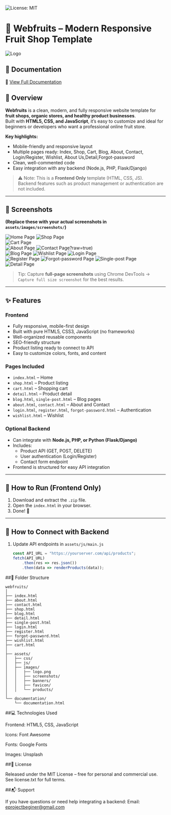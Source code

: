 ![License: MIT](https://img.shields.io/badge/License-MIT-green.svg)

# 🍎 Webfruits – Modern Responsive Fruit Shop Template

![Logo](https://github.com/HoBichLien/traicay/blob/main/logo.png?raw=true)

## 📘 Documentation
📗 [View Full Documentation](https://traicay-five.vercel.app/documentation/documentation.html)

## 🌿 Overview
**Webfruits** is a clean, modern, and fully responsive website template for **fruit shops, organic stores, and healthy product businesses**.  
Built with **HTML5, CSS, and JavaScript**, it’s easy to customize and ideal for beginners or developers who want a professional online fruit store.

**Key highlights:**
- Mobile-friendly and responsive layout  
- Multiple pages ready: Index, Shop, Cart, Blog, About, Contact, Login/Register, Wishlist, About Us,Detail,Forgot-password
- Clean, well-commented code  
- Easy integration with any backend (Node.js, PHP, Flask/Django)  

> ⚠️ Note: This is a **Frontend Only** template (HTML, CSS, JS).  
> Backend features such as product management or authentication are not included.

---

## 📸 Screenshots

**(Replace these with your actual screenshots in `assets/images/screenshots/`)**

![Home Page](https://github.com/HoBichLien/traicay/blob/main/webfruits/assets/images/screenshots/home.png?raw=true) 
![Shop Page](https://github.com/HoBichLien/traicay/blob/main/webfruits/assets/images/screenshots/shop.png?raw=true)  
![Cart Page](https://github.com/HoBichLien/traicay/blob/main/webfruits/assets/images/screenshots/cart.png?raw=true)  
![About Page](https://github.com/HoBichLien/traicay/blob/main/webfruits/assets/images/screenshots/about.png?raw=true) 
![Contact Page](https://github.com/HoBichLien/traicay/blob/main/webfruits/assets/images/screenshots/contact.png)?raw=true)  
![Blog Page](https://github.com/HoBichLien/traicay/blob/main/webfruits/assets/images/screenshots/blog.png?raw=true)
![Wishlist Page](https://github.com/HoBichLien/traicay/blob/main/webfruits/assets/images/screenshots/wishlist.png?raw=true) 
![Login Page](https://github.com/HoBichLien/traicay/blob/main/webfruits/assets/images/screenshots/login.png?raw=true)  
![Register Page](https://github.com/HoBichLien/traicay/blob/main/webfruits/assets/images/screenshots/register.png?raw=true)
![Forgot-password Page](https://github.com/HoBichLien/traicay/blob/main/webfruits/assets/images/screenshots/forgot-password.png?raw=true) 
![Single-post Page](https://github.com/HoBichLien/traicay/blob/main/webfruits/assets/images/screenshots/single-post.png?raw=true)  
![Detail Page](https://github.com/HoBichLien/traicay/blob/main/webfruits/assets/images/screenshots/detail.png?raw=true)

> Tip: Capture **full-page screenshots** using Chrome DevTools → `Capture full size screenshot` for the best results.

---

## ✨ Features

### Frontend
- Fully responsive, mobile-first design  
- Built with pure HTML5, CSS3, JavaScript (no frameworks)  
- Well-organized reusable components  
- SEO-friendly structure  
- Product listing ready to connect to API  
- Easy to customize colors, fonts, and content  

### Pages Included
- `index.html` – Home  
- `shop.html` – Product listing  
- `cart.html` – Shopping cart  
- `detail.html` – Product detail  
- `blog.html`, `single-post.html` – Blog pages  
- `about.html`, `contact.html` – About and Contact  
- `login.html`, `register.html`, `forgot-password.html` – Authentication  
- `wishlist.html` – Wishlist  

### Optional Backend
- Can integrate with **Node.js, PHP, or Python (Flask/Django)**  
- Includes:
  - Product API (GET, POST, DELETE)  
  - User authentication (Login/Register)  
  - Contact form endpoint  
- Frontend is structured for easy API integration  

---

## 🧭 How to Run (Frontend Only)
1. Download and extract the `.zip` file.  
2. Open the `index.html` in your browser.  
3. Done! 🎉  

---

## 🧱 How to Connect with Backend
1. Update API endpoints in `assets/js/main.js`  
   ```js
   const API_URL = "https://yourserver.com/api/products";
   fetch(API_URL)
       .then(res => res.json())
       .then(data => renderProducts(data));
##📁 Folder Structure
```
webfruits/
│
├── index.html
├── about.html
├── contact.html
├── shop.html
├── blog.html
├── detail.html
├── single-post.html
├── login.html
├── register.html
├── forgot-password.html
├── wishlist.html
├── cart.html
│
├── assets/
│   ├── css/
│   ├── js/
│   ├── images/
│   │   ├── logo.png
│   │   ├── screenshots/
│   │   ├── banners/
│   │   ├── favicon/
│   │   └── products/
│
└── documentation/
    └── documentation.html
```
##💻 Technologies Used

Frontend: HTML5, CSS, JavaScript

Icons: Font Awesome

Fonts: Google Fonts

Images: Unsplash

##📄 License

Released under the MIT License – free for personal and commercial use.
See license.txt for full terms.

##📬 Support

If you have questions or need help integrating a backend:
Email: eprojectbeginer@gmail.com
